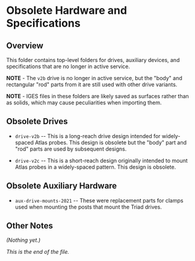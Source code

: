 # Obsolete Hardware and Specifications

## Overview

This folder contains top-level folders for drives, auxiliary devices, and
specifications that are no longer in active service.

**NOTE** - The `v2b` drive is no longer in active service, but the "body"
and rectangular "rod" parts from it are still used with other drive variants.

**NOTE** - IGES files in these folders are likely saved as surfaces rather
than as solids, which may cause peculiarities when importing them.

## Obsolete Drives

* `drive-v2b` --
This is a long-reach drive design intended for widely-spaced Atlas probes.
This design is obsolete but the "body" part and "rod" parts are used by
subsequent designs.

* `drive-v2c` --
This is a short-reach design originally intended to mount Atlas probes in a
widely-spaced pattern. This design is obsolete.


## Obsolete Auxiliary Hardware

* `aux-drive-mounts-2021` -- These were replacement parts for clamps used
when mounting the posts that mount the Triad drives.


## Other Notes

_(Nothing yet.)_


_This is the end of the file._
